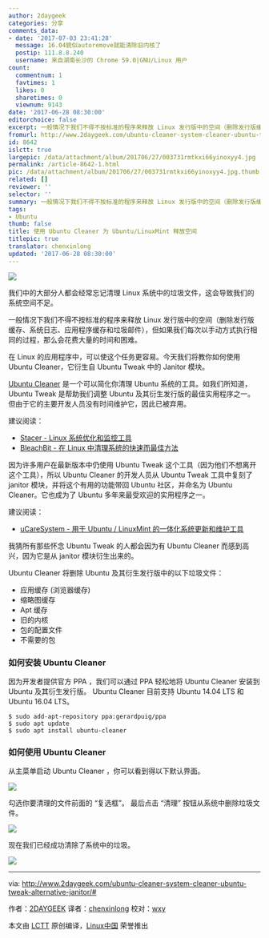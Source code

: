 ```yaml
---
author: 2daygeek
categories: 分享
comments_data:
- date: '2017-07-03 23:41:28'
  message: 16.04貌似autoremove就能清除旧内核了
  postip: 111.8.8.240
  username: 来自湖南长沙的 Chrome 59.0|GNU/Linux 用户
count:
  commentnum: 1
  favtimes: 1
  likes: 0
  sharetimes: 0
  viewnum: 9143
date: '2017-06-28 08:30:00'
editorchoice: false
excerpt: 一般情况下我们不得不按标准的程序来释放 Linux 发行版中的空间（删除发行版缓存、系统日志、应用程序缓存和垃圾邮件），但如果我们每次以手动方式执行相同的过程，那么会花费大量的时间和困难。
fromurl: http://www.2daygeek.com/ubuntu-cleaner-system-cleaner-ubuntu-tweak-alternative-janitor/
id: 8642
islctt: true
largepic: /data/attachment/album/201706/27/003731rmtkxi66yinoxyy4.jpg
permalink: /article-8642-1.html
pic: /data/attachment/album/201706/27/003731rmtkxi66yinoxyy4.jpg.thumb.jpg
related: []
reviewer: ''
selector: ''
summary: 一般情况下我们不得不按标准的程序来释放 Linux 发行版中的空间（删除发行版缓存、系统日志、应用程序缓存和垃圾邮件），但如果我们每次以手动方式执行相同的过程，那么会花费大量的时间和困难。
tags:
- Ubuntu
thumb: false
title: 使用 Ubuntu Cleaner 为 Ubuntu/LinuxMint 释放空间
titlepic: true
translator: chenxinlong
updated: '2017-06-28 08:30:00'
---
```


![](/data/attachment/album/201706/27/003731rmtkxi66yinoxyy4.jpg)


我们中的大部分人都会经常忘记清理 Linux 系统中的垃圾文件，这会导致我们的系统空间不足。


一般情况下我们不得不按标准的程序来释放 Linux 发行版中的空间（删除发行版缓存、系统日志、应用程序缓存和垃圾邮件），但如果我们每次以手动方式执行相同的过程，那么会花费大量的时间和困难。


在 Linux 的应用程序中，可以使这个任务更容易。今天我们将教你如何使用 Ubuntu Cleaner，它衍生自 Ubuntu Tweak 中的 Janitor 模块。


[Ubuntu Cleaner](http://ubuntu-cleaner.blogspot.in/) 是一个可以简化你清理 Ubuntu 系统的工具。如我们所知道，Ubuntu Tweak 是帮助我们调整 Ubuntu 及其衍生发行版的最佳实用程序之一。但由于它的主要开发人员没有时间维护它，因此已被弃用。


建议阅读：


* [Stacer - Linux 系统优化和监控工具](http://www.2daygeek.com/stacer-linux-system-optimizer-and-monitoring-tool/)
* [BleachBit - 在 Linux 中清理系统的快速而最佳方法](http://www.2daygeek.com/bleachbit-system-cleaner-on-ubuntu-debian-fedora-opensuse-arch-linux-mint/)


因为许多用户在最新版本中仍使用 Ubuntu Tweak 这个工具（因为他们不想离开这个工具），所以 Ubuntu Cleaner 的开发人员从 Ubuntu Tweak 工具中复刻了 janitor 模块，并将这个有用的功能带回 Ubuntu 社区，并命名为 Ubuntu Cleaner。它也成为了 Ubuntu 多年来最受欢迎的实用程序之一。


建议阅读：


* [uCareSystem - 用于 Ubuntu / LinuxMint 的一体化系统更新和维护工具](http://www.2daygeek.com/ucaresystem-system-update-and-maintenance-tool-for-ubuntu-linuxmint/)


我猜所有那些怀念 Ubuntu Tweak 的人都会因为有 Ubuntu Cleaner 而感到高兴，因为它是从 janitor 模块衍生出来的。


Ubuntu Cleaner 将删除 Ubuntu 及其衍生发行版中的以下垃圾文件：


* 应用缓存 (浏览器缓存)
* 缩略图缓存
* Apt 缓存
* 旧的内核
* 包的配置文件
* 不需要的包


### 如何安装 Ubuntu Cleaner


因为开发者提供官方 PPA ，我们可以通过 PPA 轻松地将 Ubuntu Cleaner 安装到 Ubuntu 及其衍生发行版。 Ubuntu Cleaner 目前支持 Ubuntu 14.04 LTS 和 Ubuntu 16.04 LTS。



```
$ sudo add-apt-repository ppa:gerardpuig/ppa
$ sudo apt update
$ sudo apt install ubuntu-cleaner

```

### 如何使用 Ubuntu Cleaner


从主菜单启动 Ubuntu Cleaner ，你可以看到得以下默认界面。


![](/data/attachment/album/201706/27/003743w1f1dd1muibidrlb.png)


勾选你要清理的文件前面的 “复选框”。 最后点击 “清理” 按钮从系统中删除垃圾文件。


![](/data/attachment/album/201706/27/003745ow6szjh333plx6yb.png)


现在我们已经成功清除了系统中的垃圾。


![](/data/attachment/album/201706/27/003747yawztgm97zgla7cc.png)




---


via: <http://www.2daygeek.com/ubuntu-cleaner-system-cleaner-ubuntu-tweak-alternative-janitor/#>


作者：[2DAYGEEK](http://www.2daygeek.com/author/2daygeek/) 译者：[chenxinlong](https://github.com/chenxinlong) 校对：[wxy](https://github.com/wxy)


本文由 [LCTT](https://github.com/LCTT/TranslateProject) 原创编译，[Linux中国](https://linux.cn/) 荣誉推出